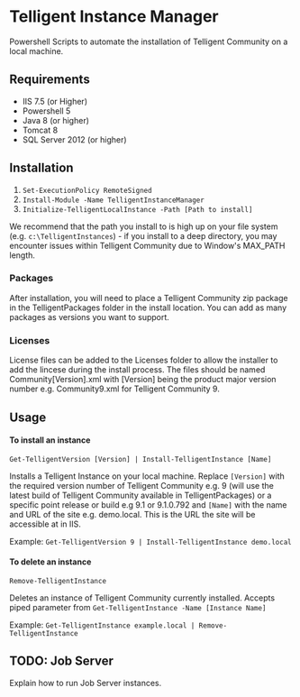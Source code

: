 # Telligent Instance Manager
Powershell Scripts to automate the installation of Telligent Community on a local machine.

## Requirements
* IIS 7.5 (or Higher)
* Powershell 5
* Java 8 (or higher)
* Tomcat 8 
* SQL Server 2012 (or higher)

## Installation
1. `Set-ExecutionPolicy RemoteSigned`
2. `Install-Module -Name TelligentInstanceManager`
3. `Initialize-TelligentLocalInstance -Path [Path to install]`

We recommend that the path you install to is high up on your file system (e.g. `c:\TelligentInstances`) - if you install to a deep directory, you may encounter issues within Telligent Community due to Window's MAX_PATH length.

### Packages

After installation, you will need to place a Telligent Community zip package in the TelligentPackages folder in the install location. You can add as many packages as versions you want to support. 

### Licenses

License files can be added to the Licenses folder to allow the installer to add the lincese during the install process. The files should be named Community[Version].xml with [Version] being the product major version number e.g. Community9.xml for Telligent Community 9.

## Usage

#### To install an instance

```Get-TelligentVersion [Version] | Install-TelligentInstance [Name]```

Installs a Telligent Instance on your local machine. Replace `[Version]` with the required version number of Telligent Community e.g. 9 (will use the latest build of Telligent Community available in TelligentPackages) or a specific point release or build  e.g 9.1 or 9.1.0.792 and `[Name]` with the name and URL of the site e.g. demo.local. This is the URL the site will be accessible at in IIS.

Example: `Get-TelligentVersion 9 | Install-TelligentInstance demo.local` 

#### To delete an instance
```Remove-TelligentInstance ```

Deletes an instance of Telligent Community currently installed. Accepts piped parameter from `Get-TelligentInstance -Name [Instance Name]`

Example: `Get-TelligentInstance example.local | Remove-TelligentInstance`

## TODO: Job Server

Explain how to run Job Server instances.
